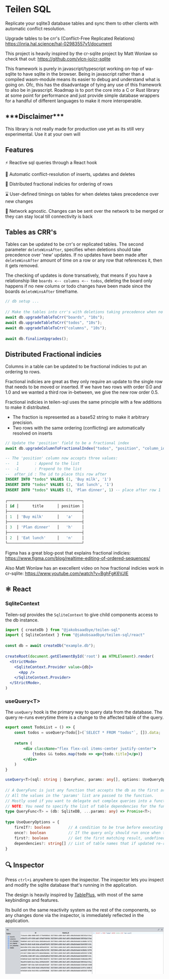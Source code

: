 # Teilen SQL

Replicate your sqlite3 database tables and sync them to other clients with automatic conflict resolution.

Upgrade tables to be crr's (Conflict-Free Replicated Relations) https://inria.hal.science/hal-02983557v1/document

This project is heavily inspired by the cr-sqlite project by Matt Wonlaw so check that out: https://github.com/vlcn-io/cr-sqlite

This framework is purely in javascript/typescript working on-top of wa-sqlite to have sqlite in the browser. Being in javascript rather than a compiled wasm-module means its easier to debug and understand what is going on. Ofc, this has the disadvantage of tying any use of this framework to also be in javascript. Roadmap is to port the core into a C or Rust library at some point for performance and just provide simple database wrappers for a handful of different languages to make it more interoperable.

## \*\*\*Disclaimer\*\*\*
This library is not really made for production use yet as its still very experimental. Use it at your own will

## Features

⚡️ Reactive sql queries through a React hook

🚸 Automatic conflict-resolution of inserts, updates and deletes

🔀 Distributed fractional indicies for ordering of rows

⌛️ User-defined timings on tables for when deletes takes precedence over new changes

🛜 Network agnostic. Changes can be sent over the network to be merged or they can stay local till connectivity is back


## Tables as CRR's

Tables can be updated to be crr's or replicated tables. The second parameter ```deleteWinsAfter```, specifies when deletions should take precedence over 'new' updates. If no updates have been made after ```deleteWinsAfter``` amount of time on a row or any row that references it, then it gets removed.

The checking of updates is done transatively, that means if you have a relationship like ```boards <-- columns <-- todos```, deleting the board only happens if no new colums or todo changes have been made since the boards ```deleteWinsAfter``` timeframe.
```js
// db setup ...

// Make the tables into crr's with deletions taking precedence when no updates have been made after 10s.
await db.upgradeTableToCrr("boards", "10s");
await db.upgradeTableToCrr("todos", "10s");
await db.upgradeTableToCrr("columns", "10s");

await db.finalizeUpgrades();
```

## Distributed Fractional indicies
Columns in a table can be updated to be fractional indicies to put an ordering to rows.

Fractional indicies are great as they only require an update to the single row that needs to be moved or inserted. If we have two rows with order 0.0 and 1.0 and we wanted a third row in-between, we give the new row order 0.5. 

Fractional indicies in teilen-sql uses the same principle with a few additions to make it distributed.

* The fraction is represented as a base52 string to make it arbitrary precision.
* Two rows with the same ordering (conflicting) are automatically resolved on inserts

```js
// Update the 'position' field to be a fractional index
await db.upgradeColumnToFractionalIndex("todos", "position", "column_id");
```
```sql
-- The 'position' column now accepts three values:
--   1       : Append to the list
--  -1       : Prepend to the list
--  after_id : The id to place this row after 
INSERT INTO "todos" VALUES (1, 'Buy milk', '1')
INSERT INTO "todos" VALUES (2, 'Eat lunch', '1')
INSERT INTO "todos" VALUES (3, 'Plan dinner', 1) -- place after row 1

┌─────────────────────────────────┐
│ id │      title      │ position │
├─────────────────────────────────┤
│ 1  │ 'Buy milk'      │   'a'    │
├─────────────────────────────────┤
│ 3  │ 'Plan dinner'   │   'h'    │
├─────────────────────────────────┤
│ 2  │ 'Eat lunch'     │   'n'    │
└─────────────────────────────────┘
```

Figma has a great blog-post that explains fractional indicies:
https://www.figma.com/blog/realtime-editing-of-ordered-sequences/

Also Matt Wonlaw has an execellent video on how fractional indicies work in cr-sqlite:
https://www.youtube.com/watch?v=BghFgK6VJIE

## ⚛️ React


### SqliteContext
Teilen-sql provides the ```SqliteContext``` to give child components access to the db instance.
```jsx
import { createDb } from "@jakobsaadbye/teilen-sql"
import { SqliteContext } from "@jakobsaadbye/teilen-sql/react"

const db = await createDb("example.db");

createRoot(document.getElementById('root') as HTMLElement).render(
  <StrictMode>
    <SqliteContext.Provider value={db}>
      <App />
    </SqliteContext.Provider>
  </StrictMode>,
)

```

### useQuery\<T>
The ```useQuery``` hook is the primary way to query data from the database. The query re-runs everytime there is a change to the affected table of the query. 

```jsx
export const TodoList = () => {
    const todos = useQuery<Todo[]>(`SELECT * FROM "todos"`, []).data;

    return (
        <div className="flex flex-col items-center justify-center">
            {todos && todos.map(todo => <p>{todo.title}</p>)}
        </div>
    )
}
```

```ts
useQuery<T>(sql: string | QueryFunc, params: any[], options: UseQueryOptions)

// A QueryFunc is just any function that accepts the db as the first argument and returns data. 
// All the values in the 'params' list are passed to the function.
// Mostly used if you want to delegate out complex queries into a function that live elsewhere. 
// NOTE: You need to specify the list of table dependencies for the function to re-run in the query options
type QueryFunc<T> = (db: SqliteDB, ...params: any) => Promise<T>;

type UseQueryOptions = {
    fireIf?: boolean        // A condition to be true before executing
    once?: boolean          // If the query only should run once when the component mounts
    first?: boolean         // Get the first matching result, undefined if no result
    dependencies?: string[] // List of table names that if updated re-runs the query. Only needed to be specified if passed a function. Otherwise the affected table is infered from the sql query by sqlite EXPLAIN QUERY PLAN
}
```

## 🔍 Inspector

Press ```ctrl+i``` anywhere to open the inspector. The inspector lets you inspect and modify the sqlite database that's running in the application.

The design is heavily inspired by [TablePlus](https://tableplus.com/), with most of the same keybindings and features.

Its build on the same reactivity system as the rest of the components, so any changes done via the inspector, is immediately reflected in the application.

![Inspector](assets/Inspector.png)